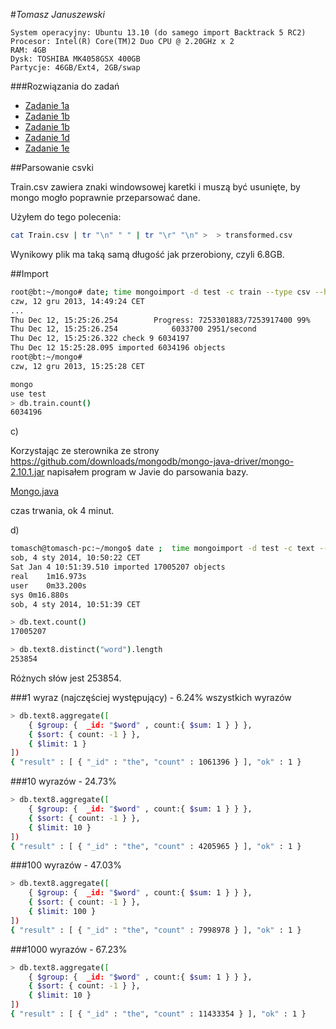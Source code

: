 #*Tomasz Januszewski*

```
System operacyjny: Ubuntu 13.10 (do samego import Backtrack 5 RC2)
Procesor: Intel(R) Core(TM)2 Duo CPU @ 2.20GHz x 2
RAM: 4GB
Dysk: TOSHIBA MK4058GSX 400GB
Partycje: 46GB/Ext4, 2GB/swap
```

###Rozwiązania do zadań

* [Zadanie 1a](#zad1a)
* [Zadanie 1b](#zad1b)
* [Zadanie 1b](#zad1c)
* [Zadanie 1d](#zad1d)
* [Zadanie 1e](#zad1e)


##Parsowanie csvki

Train.csv zawiera znaki windowsowej karetki i muszą być usunięte, by mongo mogło poprawnie przeparsować dane.

Użyłem do tego polecenia:

```sh
cat Train.csv | tr "\n" " " | tr "\r" "\n" >  > transformed.csv
```

Wynikowy plik ma taką samą długość jak przerobiony, czyli 6.8GB.

##Import


```sh
root@bt:~/mongo# date; time mongoimport -d test -c train --type csv --headerline --file transformed.csv ; date
czw, 12 gru 2013, 14:49:24 CET
...
Thu Dec 12, 15:25:26.254 		Progress: 7253301883/7253917400	99%
Thu Dec 12, 15:25:26.254 			6033700	2951/second
Thu Dec 12, 15:25:26.322 check 9 6034197
Thu Dec 12 15:25:28.095 imported 6034196 objects
root@bt:~/mongo# 
czw, 12 gru 2013, 15:25:28 CET
```

```sh
mongo
use test
> db.train.count()
6034196
```
c)

Korzystając ze sterownika ze strony https://github.com/downloads/mongodb/mongo-java-driver/mongo-2.10.1.jar napisałem program w Javie do parsowania bazy.

[Mongo.java](../../scripts/tjanuszewski/Mongo.java)

czas trwania, ok 4 minut.


d)

```sh
tomasch@tomasch-pc:~/mongo$ date ;  time mongoimport -d test -c text --type csv --headerline --file text8 ; date
sob, 4 sty 2014, 10:50:22 CET
Sat Jan 4 10:51:39.510 imported 17005207 objects
real	1m16.973s
user	0m33.200s
sys	0m16.880s
sob, 4 sty 2014, 10:51:39 CET
```

```sh
> db.text.count()
17005207
```

```sh
> db.text8.distinct("word").length
253854
```

Różnych słów jest 253854.

###1 wyraz (najczęściej występujący) - 6.24% wszystkich wyrazów
```sh
> db.text8.aggregate([ 
    { $group: {  _id: "$word" , count:{ $sum: 1 } } }, 
    { $sort: { count: -1 } }, 
    { $limit: 1 } 
])
{ "result" : [ { "_id" : "the", "count" : 1061396 } ], "ok" : 1 }
```

###10 wyrazów - 24.73%
```sh
> db.text8.aggregate([ 
    { $group: {  _id: "$word" , count:{ $sum: 1 } } }, 
    { $sort: { count: -1 } }, 
    { $limit: 10 } 
])
{ "result" : [ { "_id" : "the", "count" : 4205965 } ], "ok" : 1 }
```

###100 wyrazów - 47.03%
```sh
> db.text8.aggregate([ 
    { $group: {  _id: "$word" , count:{ $sum: 1 } } }, 
    { $sort: { count: -1 } }, 
    { $limit: 100 } 
])
{ "result" : [ { "_id" : "the", "count" : 7998978 } ], "ok" : 1 }
```

###1000 wyrazów - 67.23%
```sh
> db.text8.aggregate([ 
    { $group: {  _id: "$word" , count:{ $sum: 1 } } }, 
    { $sort: { count: -1 } }, 
    { $limit: 10 } 
])
{ "result" : [ { "_id" : "the", "count" : 11433354 } ], "ok" : 1 }
```


